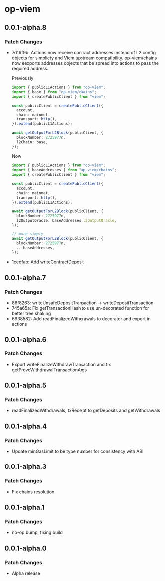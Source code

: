 # op-viem

## 0.0.1-alpha.8

### Patch Changes

- 7d16f9b: Actions now receive contract addresses instead of L2 config objects for simplicty and Viem upstream compatibility. op-viem/chains now eexports addresses objects that be spread into actions to pass the required address.

  Previously

  ```ts
  import { publicL1Actions } from "op-viem";
  import { base } from "op-viem/chains";
  import { createPublicClient } from "viem";

  const publicClient = createPublicClient({
    account,
    chain: mainnet,
    transport: http(),
  }).extend(publicL1Actions);

  await getOutputForL2Block(publicClient, {
    blockNumber: 2725977n,
    l2Chain: base,
  });
  ```

  Now

  ```ts
  import { publicL1Actions } from "op-viem";
  import { baseAddresses } from "op-viem/chains";
  import { createPublicClient } from "viem";

  const publicClient = createPublicClient({
    account,
    chain: mainnet,
    transport: http(),
  }).extend(publicL1Actions);

  await getOutputForL2Block(publicClient, {
    blockNumber: 2725977n,
    l2OutputOracle: baseAddresses.l2OutputOracle,
  });

  // more simply
  await getOutputForL2Block(publicClient, {
    blockNumber: 2725977n,
    ...baseAddresses,
  });
  ```

- 1cedfab: Add writeContractDeposit

## 0.0.1-alpha.7

### Patch Changes

- 86f8263: writeUnsafeDepositTransaction -> writeDepositTransaction
- 745a65a: Fix getTransactionHash to use un-decorated function for better tree shaking
- 6938582: Add readFinalizedWithdrawals to decorator and export in actions

## 0.0.1-alpha.6

### Patch Changes

- Export writeFinalizeWithdrawTransaction and fix getProveWithdrawalTransactionArgs

## 0.0.1-alpha.5

### Patch Changes

- readFinalizedWithdrawals, txReceipt to getDeposits and getWithdrawals

## 0.0.1-alpha.4

### Patch Changes

- Update minGasLimit to be type number for consistency with ABI

## 0.0.1-alpha.3

### Patch Changes

- Fix chains resolution

## 0.0.1-alpha.1

### Patch Changes

- no-op bump, fixing build

## 0.0.1-alpha.0

### Patch Changes

- Alpha release
